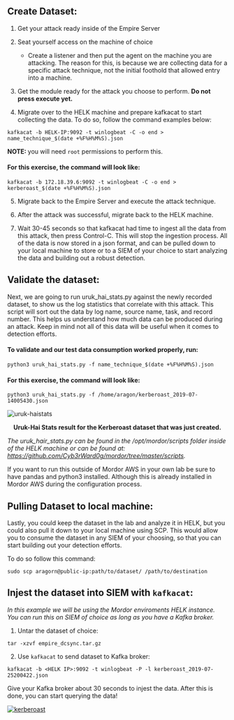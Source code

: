 ## Create Dataset: 
1. Get your attack ready inside of the Empire Server

2.  Seat yourself access on the machine of choice
            
    * Create a listener and then put the agent on the machine you are attacking. The reason for this, is because we are collecting data for a specific attack technique, not the initial foothold that allowed entry into a machine. 

3.  Get the module ready for the attack you choose to perform. <strong> Do not press execute yet. </strong>

4.  Migrate over to the HELK machine and prepare kafkacat to start collecting the data. To do so, follow the command examples below:

`kafkacat -b HELK-IP:9092 -t winlogbeat -C -o end > name_technique_$(date +%F%H%M%S).json`

<strong> NOTE: </strong> you will need `root` permissions to perform this. 

#### For this exercise, the command will look like:

`kafkacat -b 172.18.39.6:9092 -t winlogbeat -C -o end > kerberoast_$(date +%F%H%M%S).json`

5.  Migrate back to the Empire Server and execute the attack technique. 

6.  After the attack was successful, migrate back to the HELK machine.

7. Wait 30-45 seconds so that kafkacat had time to ingest all the data from this attack, then press Control-C. This will stop the ingestion process. All of the data is now stored in a json format, and can be pulled down to your local machine to store or to a SIEM of your choice to start analyzing the data and building out a robust detection.

## Validate the dataset: 
Next, we are going to run uruk_hai_stats.py against the newly recorded dataset, to show us the log statistics that correlate with this attack. This script will sort out the data by log name, source name, task, and record number. This helps us understand how much data can be produced during an attack. Keep in mind not all of this data will be useful when it comes to detection efforts. 

#### To validate and our test data consumption worked properly, run:
`python3 uruk_hai_stats.py -f name_technique_$(date +%F%H%M%S).json`

#### For this exercise, the command will look like:
`python3 uruk_hai_stats.py -f /home/aragon/kerberoast_2019-07-14005430.json`

![uruk-haistats](https://github.com/jsecurity101/jsecurity101.github.io/blob/master/images/MordorAWS/uruk-haistats.png)

<p align="center"><strong> Uruk-Hai Stats result for the Kerberoast dataset that was just created.</strong> </p>

*The uruk_hair_stats.py can be found in the /opt/mordor/scripts folder inside of the HELK machine or can be found at: https://github.com/Cyb3rWard0g/mordor/tree/master/scripts.*

If you want to run this outside of Mordor AWS in your own lab be sure to have pandas and python3 installed. Although this is already installed in Mordor AWS during the configuration process. 

## Pulling Dataset to local machine:

 Lastly, you could keep the dataset in the lab and analyze it in HELK, but you could also pull it down to your local machine using SCP. This would allow you to consume the dataset in any SIEM of your choosing, so that you can start building out your detection efforts. 
 
 To do so follow this command:

`sudo scp aragorn@public-ip:path/to/dataset/ /path/to/destination`

## Injest the dataset into SIEM with `kafkacat`:
*In this example we will be using the Mordor enviroments HELK instance. You can run this on SIEM of choice as long as you have a Kafka broker.*

1. Untar the dataset of choice:

` tar -xzvf empire_dcsync.tar.gz `

2. Use `kafkacat` to send dataset to Kafka broker:

` kafkacat -b <HELK IP>:9092 -t winlogbeat -P -l kerberoast_2019-07-25200422.json `

Give your Kafka broker about 30 seconds to injest the data. After this is done, you can start querying the data!

[![kerberoast](https://img.youtube.com/vi/YsEr8tNxVgI/hqdefault.jpg)](https://www.youtube.com/watch?v=YsEr8tNxVgI)
